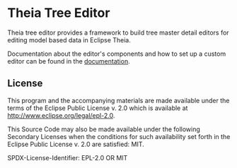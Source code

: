 # Theia Tree Editor
Theia tree editor provides a framework to build tree master detail editors
for editing model based data in Eclipse Theia.

Documentation about the editor's components and how to set up a custom editor
can be found in the [documentation](./DOCUMENTATION.MD).

## License
This program and the accompanying materials are made available under the
terms of the Eclipse Public License v. 2.0 which is available at
http://www.eclipse.org/legal/epl-2.0.

This Source Code may also be made available under the following Secondary
Licenses when the conditions for such availability set forth in the Eclipse
Public License v. 2.0 are satisfied: MIT.

SPDX-License-Identifier: EPL-2.0 OR MIT